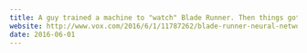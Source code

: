 ```yaml
---
title: A guy trained a machine to "watch" Blade Runner. Then things got seriously sci-fi.
website: http://www.vox.com/2016/6/1/11787262/blade-runner-neural-network-encoding
date: 2016-06-01
---
```


